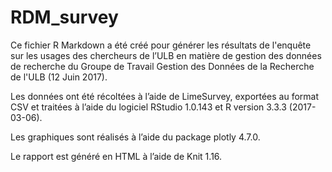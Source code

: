 # RDM_survey

Ce fichier R Markdown a été créé pour générer les résultats de l'enquête sur les usages des chercheurs de l’ULB en matière de gestion des données de recherche du Groupe de Travail Gestion des Données de la Recherche de l'ULB (12 Juin 2017).

Les données ont été récoltées à l’aide de LimeSurvey, exportées au format CSV et traitées à l’aide du logiciel RStudio 1.0.143 et R version 3.3.3 (2017-03-06).

Les graphiques sont réalisés à l’aide du package plotly 4.7.0.

Le rapport est généré en HTML à l’aide de Knit 1.16. 
